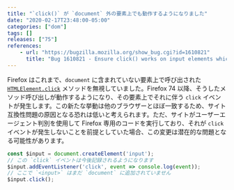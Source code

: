 ```yaml
---
title: "`click()` が `document` 外の要素上でも動作するようになりました"
date: "2020-02-17T23:48:00-05:00"
categories: ["dom"]
tags: []
releases: ["75"]
references:
    - url: "https://bugzilla.mozilla.org/show_bug.cgi?id=1610821"
      title: "Bug 1610821 - Ensure click() works on input elements which are disconnected from a document"
---
```

Firefox はこれまで、`document` に含まれていない要素上で呼び出された [`HTMLElement.click`](https://developer.mozilla.org/docs/Web/API/HTMLElement/click) メソッドを無視していました。Firefox 74 以降、そうしたメソッド呼び出しが動作するようになり、その要素上でそれに伴う `click` イベントが発生します。この新たな挙動は他のブラウザーとほぼ一致するため、サイト互換性問題の原因となる恐れは低いと考えられます。ただ、サイトがユーザーエージェント判別を使用して Firefox 専用のコードを実行しており、それが `click` イベントが発生しないことを前提としていた場合、この変更は潜在的な問題となる可能性があります。

```js
const $input = document.createElement('input');
// この `click` イベントは今後記録されるようになります
$input.addEventListener('click', event => console.log(event));
// ここで `<input>` はまだ `document` に追加されていません
$input.click();
```
